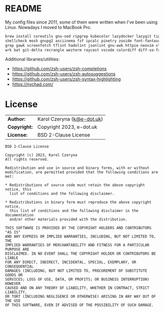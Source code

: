 README
======

My config files since *2011*, some of them were written when I've been using Linux.
Nowadays I moved to MacBook Pro.

```sh
brew install coreutils gnu-sed ripgrep kubecolor lazydocker lazygit tig mcfly mtr packer \
shellcheck mosh gnupg2 asciinema fzf ipcalc pinetry zoxide font-fantasque-sans-mono-nerd-font \
grep gawk screenfetch tflint hadolint jsonlint gnu-awk httpie neovim vlc vagrant \
wrk bat git-delta recrangle wezterm raycast vscode colordiff diff-so-fancy difftastic 
```

Additional libraries/utilities:

* https://github.com/zsh-users/zsh-completions
* https://github.com/zsh-users/zsh-autosuggestions
* https://github.com/zsh-users/zsh-syntax-highlighting
* https://nvchad.com/

# License

|                      |                                          |
|:---------------------|:-----------------------------------------|
| **Author:**          | Karol Czeryna (<k@e-dot.uk>)
| **Copyright:**       | Copyright 2023, e-dot.uk
| **License:**         | BSD 2-Clause License

```
BSD 2-Clause License

Copyright (c) 2023, Karol Czeryna
All rights reserved.

Redistribution and use in source and binary forms, with or without
modification, are permitted provided that the following conditions are met:

* Redistributions of source code must retain the above copyright notice, this
  list of conditions and the following disclaimer.

* Redistributions in binary form must reproduce the above copyright notice,
  this list of conditions and the following disclaimer in the documentation
  and/or other materials provided with the distribution.

THIS SOFTWARE IS PROVIDED BY THE COPYRIGHT HOLDERS AND CONTRIBUTORS "AS IS"
AND ANY EXPRESS OR IMPLIED WARRANTIES, INCLUDING, BUT NOT LIMITED TO, THE
IMPLIED WARRANTIES OF MERCHANTABILITY AND FITNESS FOR A PARTICULAR PURPOSE ARE
DISCLAIMED. IN NO EVENT SHALL THE COPYRIGHT HOLDER OR CONTRIBUTORS BE LIABLE
FOR ANY DIRECT, INDIRECT, INCIDENTAL, SPECIAL, EXEMPLARY, OR CONSEQUENTIAL
DAMAGES (INCLUDING, BUT NOT LIMITED TO, PROCUREMENT OF SUBSTITUTE GOODS OR
SERVICES; LOSS OF USE, DATA, OR PROFITS; OR BUSINESS INTERRUPTION) HOWEVER
CAUSED AND ON ANY THEORY OF LIABILITY, WHETHER IN CONTRACT, STRICT LIABILITY,
OR TORT (INCLUDING NEGLIGENCE OR OTHERWISE) ARISING IN ANY WAY OUT OF THE USE
OF THIS SOFTWARE, EVEN IF ADVISED OF THE POSSIBILITY OF SUCH DAMAGE.
```

